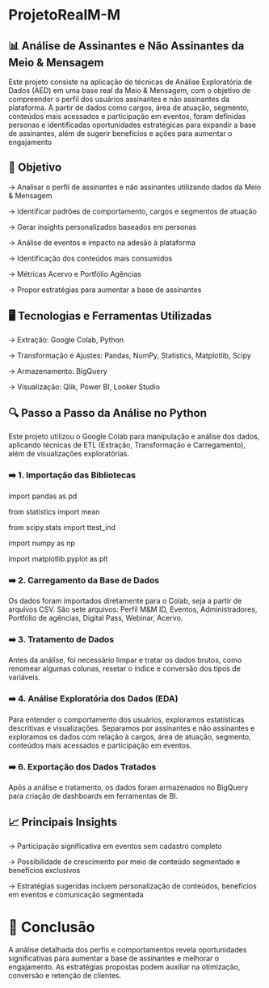 # ProjetoRealM-M

## 📊 Análise de Assinantes e Não Assinantes da Meio & Mensagem

Este projeto consiste na aplicação de técnicas de Análise Exploratória de Dados (AED) em uma base real da Meio & Mensagem, com o objetivo de compreender o perfil dos usuários assinantes e não assinantes da plataforma. A partir de dados como cargos, área de atuação, segmento, conteúdos mais acessados e participação em eventos, foram definidas personas e identificadas oportunidades estratégicas para expandir a base de assinantes, além de sugerir benefícios e ações para aumentar o engajamento

## 🎯 Objetivo

→ Analisar o perfil de assinantes e não assinantes utilizando dados da Meio & Mensagem

→ Identificar padrões de comportamento, cargos e segmentos de atuação

→ Gerar insights personalizados baseados em personas

→ Análise de eventos e impacto na adesão à plataforma

→ Identificação dos conteúdos mais consumidos

→ Métricas Acervo e Portfólio Agências

→ Propor estratégias para aumentar a base de assinantes

## 🖥️ Tecnologias e Ferramentas Utilizadas

→ Extração: Google Colab, Python

→ Transformação e Ajustes: Pandas, NumPy, Statistics, Matplotlib, Scipy

→ Armazenamento: BigQuery

→ Visualização: Qlik, Power BI, Looker Studio

## 🔍 Passo a Passo da Análise no Python
Este projeto utilizou o Google Colab para manipulação e análise dos dados, aplicando técnicas de ETL (Extração, Transformação e Carregamento), além de visualizações exploratórias.

### ➡️ 1. Importação das Bibliotecas
import pandas as pd

from statistics import mean

from scipy.stats import ttest_ind

import numpy as np

import matplotlib.pyplot as plt

### ➡️ 2. Carregamento da Base de Dados
Os dados foram importados diretamente para o Colab, seja a partir de arquivos CSV. São sete arquivos: Perfil M&M ID, Eventos, Administradores, Portfólio de agências, Digital Pass, Webinar, Acervo.

### ➡️ 3. Tratamento de Dados
Antes da análise, foi necessário limpar e tratar os dados brutos, como renomear algumas colunas, resetar o índice e conversão dos tipos de variáveis.

### ➡️ 4. Análise Exploratória dos Dados (EDA)
Para entender o comportamento dos usuários, exploramos estatísticas descritivas e visualizações. Separamos por assinantes e não assinantes e exploramos os dados com relação à cargos, área de atuação, segmento, conteúdos mais acessados e participação em eventos.

### ➡️ 6. Exportação dos Dados Tratados
Após a análise e tratamento, os dados foram armazenados no BigQuery para criação de dashboards em ferramentas de BI.

## 📈 Principais Insights

→ Participação significativa em eventos sem cadastro completo

→ Possibilidade de crescimento por meio de conteúdo segmentado e benefícios exclusivos

→ Estratégias sugeridas incluem personalização de conteúdos, benefícios em eventos e comunicação segmentada

# 🚀 Conclusão
A análise detalhada dos perfis e comportamentos revela oportunidades significativas para aumentar a base de assinantes e melhorar o engajamento. As estratégias propostas podem auxiliar na otimização, conversão e retenção de clientes.



